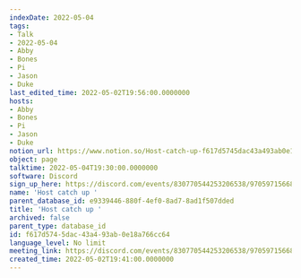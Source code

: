 ```yaml
---
indexDate: 2022-05-04
tags:
- Talk
- 2022-05-04
- Abby
- Bones
- Pi
- Jason
- Duke
last_edited_time: 2022-05-02T19:56:00.0000000
hosts:
- Abby
- Bones
- Pi
- Jason
- Duke
notion_url: https://www.notion.so/Host-catch-up-f617d5745dac43a493ab0e18a766cc64
object: page
talktime: 2022-05-04T19:30:00.0000000
software: Discord
sign_up_here: https://discord.com/events/830770544253206538/970597156681568276
name: 'Host catch up '
parent_database_id: e9339446-880f-4ef0-8ad7-8ad1f507dded
title: 'Host catch up '
archived: false
parent_type: database_id
id: f617d574-5dac-43a4-93ab-0e18a766cc64
language_level: No limit
meeting_link: https://discord.com/events/830770544253206538/970597156681568276
created_time: 2022-05-02T19:41:00.0000000
---
```





